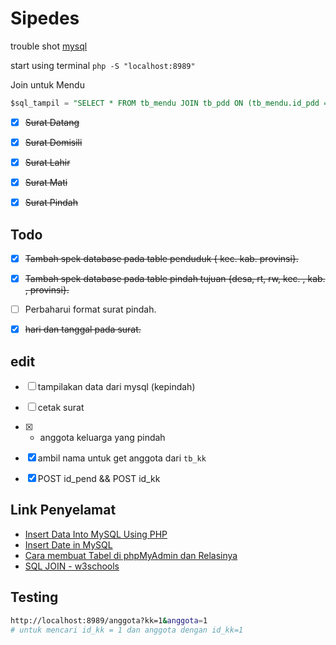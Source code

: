 # Sipedes
trouble shot [mysql](https://nicolasbouliane.com/blog/how-to-fix-the-1046-no-database-selected-error-in-phpmyadmin)

start using terminal
`php -S "localhost:8989"`


Join untuk Mendu
```sql
$sql_tampil = "SELECT * FROM tb_mendu JOIN tb_pdd ON (tb_mendu.id_pdd = tb_pdd.id_pend)";
```

- [x] ~~Surat Datang~~
- [x] ~~Surat Domisili~~
- [x] ~~Surat Lahir~~
- [x] ~~Surat Mati~~
- [x] ~~Surat Pindah~~


## Todo
- [x] ~~Tambah spek database pada table penduduk { kec. kab. provinsi}.~~
- [x] ~~Tambah spek database pada table pindah tujuan {desa, rt, rw, kec. , kab. , provinsi}.~~
- [ ] Perbaharui format surat pindah.
- [x] ~~hari dan tanggal pada surat.~~


## edit
- [ ] tampilakan data dari mysql (kepindah)
- [ ] cetak surat
- [x] + anggota keluarga yang pindah
- [x] ambil nama untuk get anggota dari `tb_kk`
- [x] POST id_pend && POST id_kk


## Link Penyelamat
- [Insert Data Into MySQL Using PHP](https://www.studentstutorial.com/php/php-mysql-data-insert)
- [Insert Date in MySQL](https://www.ntchosting.com/encyclopedia/databases/mysql/insert-date/)
- [Cara membuat Tabel di phpMyAdmin dan Relasinya](https://kelasprogrammer.com/cara-membuat-tabel-di-phpmyadmin/#Memulai_membuat_tabel_di_phpMyAdmin)
- [SQL JOIN - w3schools](https://www.w3schools.com/sql/sql_join.asp)


## Testing
```bash
http://localhost:8989/anggota?kk=1&anggota=1
# untuk mencari id_kk = 1 dan anggota dengan id_kk=1
```
